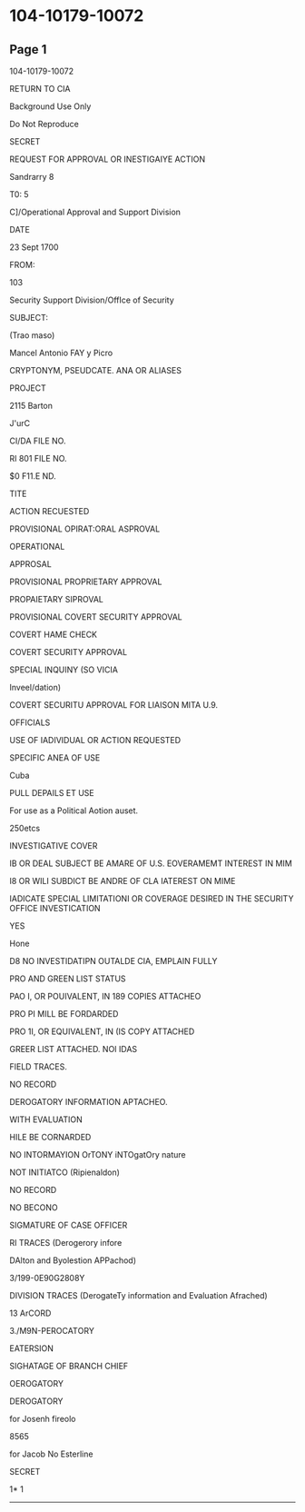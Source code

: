 # 104-10179-10072

## Page 1

104-10179-10072

RETURN TO CIA

Background Use Only

Do Not Reproduce

SECRET

REQUEST FOR APPROVAL OR INESTIGAIYE ACTION

Sandrarry 8

T0: 5

C]/Operational Approval and Support Division

DATE

23 Sept 1700

FROM:

103

Security Support Division/OffIce of Security

SUBJECT:

(Trao maso)

Mancel Antonio FAY y Picro

CRYPTONYM, PSEUDCATE. ANA OR ALIASES

PROJECT

2115 Barton

J'urC

CI/DA FILE NO.

RI 801 FILE NO.

$0 F11.E ND.

TITE

ACTION RECUESTED

PROVISIONAL OPIRAT:ORAL ASPROVAL

OPERATIONAL

APPROSAL

PROVISIONAL PROPRIETARY APPROVAL

PROPAIETARY SIPROVAL

PROVISIONAL COVERT SECURITY APPROVAL

COVERT HAME CHECK

COVERT SECURITY APPROVAL

SPECIAL INQUINY (SO VICIA

Inveel/dation)

COVERT SECURITU APPROVAL FOR LIAISON MITA U.9.

OFFICIALS

USE OF IADIVIDUAL OR ACTION REQUESTED

SPECIFIC ANEA OF USE

Cuba

PULL DEPAILS ET USE

For use as a Political Aotion auset.

250etcs

INVESTIGATIVE COVER

IB OR DEAL SUBJECT BE AMARE OF U.S. EOVERAMEMT INTEREST IN MIM

I8 OR WILI SUBDICT BE ANDRE OF CLA IATEREST ON MIME

IADICATE SPECIAL LIMITATIONI OR COVERAGE DESIRED IN THE SECURITY OFFICE INVESTICATION

YES

Hone

D8 NO INVESTIDATIPN OUTALDE CIA, EMPLAIN FULLY

PRO AND GREEN LIST STATUS

PAO I, OR POUIVALENT, IN 189 COPIES ATTACHEO

PRO PI MILL BE FORDARDED

PRO 1I, OR EQUIVALENT, IN (IS COPY ATTACHED

GREER LIST ATTACHED. NOI IDAS

FIELD TRACES.

NO RECORD

DEROGATORY INFORMATION APTACHEO.

WITH EVALUATION

HILE BE CORNARDED

NO INTORMAYION OrTONY iNTOgatOry nature

NOT INITIATCO (Ripienaldon)

NO RECORD

NO BECONO

SIGMATURE OF CASE OFFICER

RI TRACES (Derogerory infore

DAlton and Byolestion APPachod)

3/199-0E90G2808Y

DIVISION TRACES (DerogateTy information and Evaluation Afrached)

13 ArCORD

3./M9N-PEROCATОRY

EATERSION

SIGHATAGE OF BRANCH CHIEF

OEROGATORY

DEROGATORY

for Josenh fireolo

8565

for Jacob No Esterline

SECRET

1* 1

---

